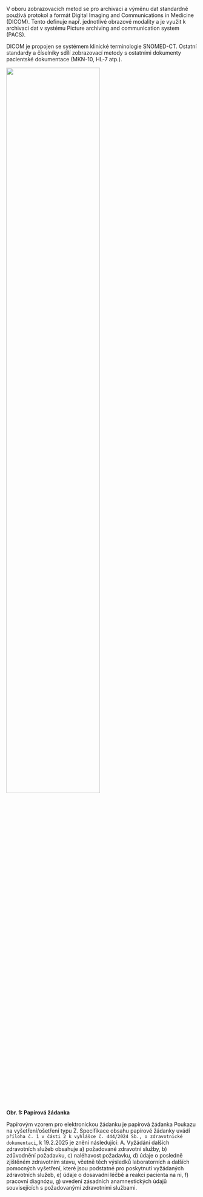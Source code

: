 V oboru zobrazovacích metod se pro archivaci a výměnu dat standardně používá protokol a formát Digital Imaging and Communications in Medicine (DICOM). Tento definuje např. jednotlivé obrazové modality a je využit k archivaci dat v systému Picture archiving and communication system (PACS).

DICOM je propojen se systémem klinické terminologie SNOMED-CT. Ostatní standardy a číselníky sdílí zobrazovací metody s ostatními dokumenty pacientské dokumentace (MKN-10, HL-7 atp.).

<div>
<img src="paper-order.png" class="figure-img img-responsive img-rounded center-block" width="70%">
<p><strong>Obr. 1: Papírová žádanka</strong></p>
<p> </p>
</div>

Papírovým vzorem pro elektronickou žádanku je papírová žádanka Poukazu na vyšetření/ošetření typu Z. Specifikace obsahu papírové žádanky uvádí `příloha č. 1 v části 2 k vyhlášce č. 444/2024 Sb., o zdravotnické dokumentaci`, k 19.2.2025 je znění následující:
A. Vyžádání dalších zdravotních služeb obsahuje
    a) požadované zdravotní služby,
    b) zdůvodnění požadavku,
    c) naléhavost požadavku,
    d) údaje o posledně zjištěném zdravotním stavu, včetně těch výsledků laboratorních a dalších pomocných vyšetření, které jsou podstatné pro poskytnutí vyžádaných zdravotních služeb,
    e) údaje o dosavadní léčbě a reakci pacienta na ni,
    f) pracovní diagnózu,
    g) uvedení zásadních anamnestických údajů souvisejících s požadovanými zdravotními službami. 
